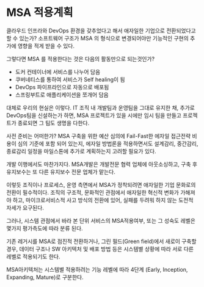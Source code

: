 # MSA 적용계획

클라우드 인프라와 DevOps 환경을 갖추었다고 해서 애자일한 기업으로 전환되었다고 할 수 있는가? 소프트웨어 구조가 MSA 의 형식으로 변경되어야만 기능적인 구현의 추가에 영향을 적게 받을 수 있다.

그렇다면 MSA 를 적용한다는 것은 다음의 활동만으로 되는것인가?
  - 도커 컨테이너에 서비스를 나누어 담음
  - 쿠버네티스를 통하여 서비스가 Self healing이 됨
  - DevOps 파이프라인으로 자동으로 배포됨
  - 스프링부트로 애플리케이션을 쪼개어 담음

대체로 우리의 현실은 이렇다. IT 조직 내 개발팀과 운영팀을 그대로 유지한 채, 추가로 DevOps팀을 신설하는가 하면, MSA 프로젝트가 있을 시에만 임시 팀을 만들고 프로젝트가 종료되면 그 팀도 생명을 다한다.

사전 준비는 어떠한가? MSA 구축을 위한 예산 심의에 Fail-Fast한 에자일 접근전략 비용이 심의 기준에 포함 되어 있는지, 에자일 방법론을 적용하면서도 설계감리, 중간감리, 종료감리 일정을 마일스톤에 추가로 계획하는지 고려할 필요가 있다.

개발 이행에서도 마찬가지다. MSA개발은 개발전문 협력 업체에 아웃소싱하고, 구축 후 유지보수는 또 다른 유지보수 전문 업체가 맡는다.

이렇듯 조직이나 프로세스, 운영 측면에서 MSA가 정착되려면 애자일한 기업 문화로의 전환이 필수적이다. 조직의 구조적, 문화적인 관점에서 애자일한 혁신적 변화가 가해져야 하고, 마이크로서비스적 사고 방식의 전환에 있어, 실패를 두려워 하지 않는 도전적 자세가 요구된다.

그러나, 시스템 관점에서 바라 본 단위 서비스의 MSA적용여부, 또는 그 성숙도 레벨은 몇가지 평가측도에 따라 분류 된다.

기존 레거시를 MSA로 점진적 전환하거나, 그린 필드(Green field)에서 새로이 구축할 경우, 데이터 구조나 SW 아키텍처 및 배포 방법 등은 시스템별 상황에 따라 서로 다른 레벨로 적용되기도 한다.

MSA아키텍처는 시스템별 적용하려는 기능 레벨에 따라 4단계 (Early, Inception, Expanding, Mature)로 구분한다.
